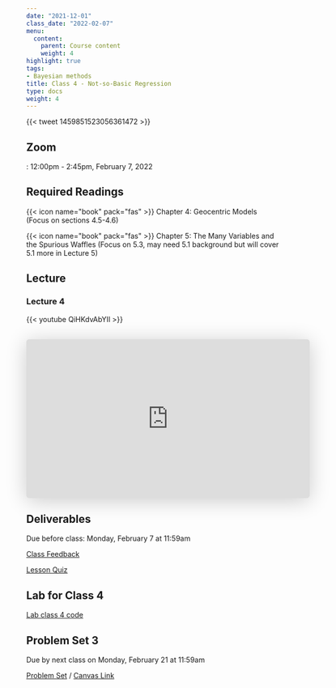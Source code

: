 ```yaml
---
date: "2021-12-01"
class_date: "2022-02-07"
menu:
  content:
    parent: Course content
    weight: 4
highlight: true
tags:
- Bayesian methods
title: Class 4 - Not-so-Basic Regression
type: docs
weight: 4
---
```


{{< tweet 1459851523056361472 >}}

## Zoom

<a href="https://uncc.zoom.us/j/93339403054"><i class="fas fa-video fa-lg"></i></a>: 12:00pm - 2:45pm, February 7, 2022

## Required Readings

{{< icon name="book" pack="fas" >}} Chapter 4: Geocentric Models (Focus on sections 4.5-4.6)

{{< icon name="book" pack="fas" >}} Chapter 5: The Many Variables and the Spurious Waffles (Focus on 5.3, may need 5.1 background but will cover 5.1 more in Lecture 5)

<!--more-->

## Lecture

### Lecture 4

{{< youtube QiHKdvAbYII >}}

<br>

<iframe class="speakerdeck-iframe" frameborder="0" src="https://speakerdeck.com/player/48c57c3d7cf04246bb00b35244e728ce" title="Statistical Rethinking 2022 Lecture 04" allowfullscreen="true" mozallowfullscreen="true" webkitallowfullscreen="true" style="border: 0px; background: padding-box padding-box rgba(0, 0, 0, 0.1); margin: 0px; padding: 0px; border-radius: 6px; box-shadow: rgba(0, 0, 0, 0.2) 0px 5px 40px; width: 560px; height: 314px;" data-ratio="1.78343949044586"></iframe>

<br>

## Deliverables

Due before class: Monday, February 7 at 11:59am 

<a href="https://forms.gle/zMipNzav3BCL3Rwy9"><i class="fas fa-comment fa-lg"></i>  Class Feedback</a>

<a href="https://uncc.instructure.com/courses/171000/quizzes/331403"><i class="fas fa-question fa-lg"></i>  Lesson Quiz</a>

## Lab for Class 4

[Lab class 4 code](../../lab/04-class)

## Problem Set 3

Due by next class on Monday, February 21 at 11:59am

<a href="https://dsba6010-spring2022.netlify.app/assignment/03-problem-set/"><i class="fas fa-pencil-ruler fa-lg"></i>  Problem Set</a> / [Canvas Link](https://uncc.instructure.com/courses/171000/assignments/1415434)
